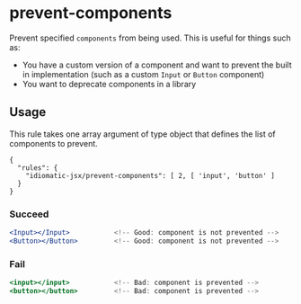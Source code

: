 # prevent-components

Prevent specified `components` from being used. This is useful for things such as:
- You have a custom version of a component and want to prevent the built in implementation (such as a custom `Input` or `Button` component)
- You want to deprecate components in a library

## Usage

This rule takes one array argument of type object that defines the list of components to prevent.

```
{
  "rules": {
    "idiomatic-jsx/prevent-components": [ 2, [ 'input', 'button' ]
  }
}
```

### Succeed
```jsx
<Input></Input>           <!-- Good: component is not prevented -->
<Button></Button>         <!-- Good: component is not prevented -->
```

### Fail

```jsx
<input></input>           <!-- Bad: component is prevented -->
<button></button>         <!-- Bad: component is prevented -->
```
